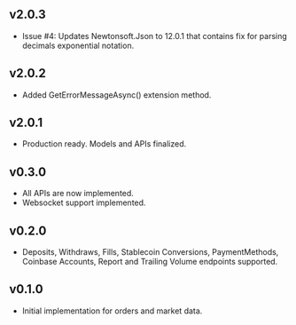 ## v2.0.3
* Issue #4: Updates Newtonsoft.Json to 12.0.1 that contains fix for parsing decimals exponential notation.

## v2.0.2
* Added GetErrorMessageAsync() extension method.

## v2.0.1
* Production ready. Models and APIs finalized.

## v0.3.0
* All APIs are now implemented.
* Websocket support implemented.

## v0.2.0
* Deposits, Withdraws, Fills, Stablecoin Conversions, PaymentMethods, Coinbase Accounts, Report and Trailing Volume endpoints supported.

## v0.1.0
* Initial implementation for orders and market data.